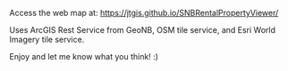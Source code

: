 Access the web map at: https://jtgis.github.io/SNBRentalPropertyViewer/

Uses ArcGIS Rest Service from GeoNB, OSM tile service, and Esri World Imagery tile service.

Enjoy and let me know what you think! :)
